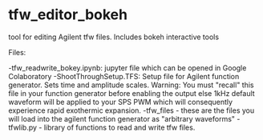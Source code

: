 # tfw_editor_bokeh
tool for editing Agilent tfw files.  Includes bokeh interactive tools

Files:

-tfw_readwrite_bokey.ipynb:  jupyter file which can be opened in Google Colaboratory
-ShootThroughSetup.TFS: Setup file for Agilent function generator.  Sets time and amplitude scales.  Warning: You must
  "recall" this file in your function generator before enabling the output else 1kHz default waveform will be applied 
  to your SPS PWM  which will consequently experience rapid exothermic expansion.
-tfw_files - these are the files you will load into the agilent function generator as "arbitrary waveforms"
-tfwlib.py - library of functions to read and write tfw files.  
